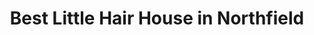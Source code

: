 ---
title: "Best Little Hair House in Northfield"
url: /northfield/best-little-hair-house-in-northfield/
shop: hairdresser
---